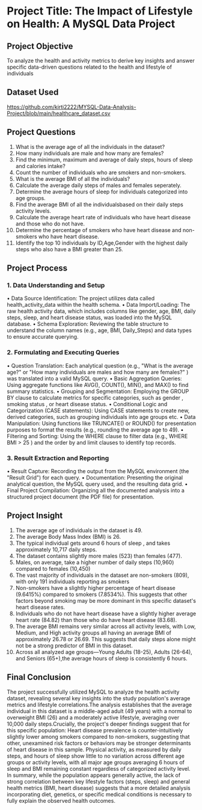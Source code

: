 # Project Title: The Impact of Lifestyle on Health: A MySQL Data Project
## Project Objective
To analyze the health and activity metrics to derive key insights and answer specific data-driven questions related to the health and lifestyle of individuals
## Dataset Used
https://github.com/kirti2222/MYSQL-Data-Analysis-Project/blob/main/healthcare_dataset.csv
## Project Questions
1. What is the average age of all the individuals in the dataset?
2. How many individuals are male and how many are females?
3. Find the minimum, maximum and average of daily steps, hours of sleep and calories intake?
4. Count the number of individuals who are smokers and non-smokers.
5. What is the average BMI of all the individuals?
6. Calculate the average daily steps of males and females seperately.
7. Determine the average hours of sleep for individuals categorized into age groups.
8. Find the average BMI of all the individualsbased on their daily steps activity levels.
9. Calculate the average heart rate of individuals who have heart disease and those who do not have.
10. Determine the percentage of smokers who have heart disease and non-smokers who have heart disease.
11. Identify the top 10 individuals by ID,Age,Gender with the highest daily steps who also have a BMI greater than 25.
## Project Process
### 1. Data Understanding and Setup 
•	Data Source Identification: The project utilizes data called health_activity_data within the health schema.
•	Data Import/Loading: The raw health activity data, which includes columns like gender, age, BMI, daily steps, sleep, and heart disease status, was loaded into the MySQL database.
•	Schema Exploration: Reviewing the table structure to understand the column names (e.g., age, BMI, Daily_Steps) and data types to ensure accurate querying.
### 2. Formulating and Executing Queries
•	Question Translation: Each analytical question (e.g., "What is the average age?" or "How many individuals are males and how many are females?" ) was translated into a valid MySQL query.
•	Basic Aggregation Queries: Using aggregate functions like AVG(), COUNT(), MIN(), and MAX() to find summary statistics.
•	Grouping and Segmentation: Employing the GROUP BY clause to calculate metrics for specific categories, such as gender , smoking status , or heart disease status.
•	Conditional Logic and Categorization (CASE statements): Using CASE statements to create new, derived categories, such as grouping individuals into age groups etc.
•	Data Manipulation: Using functions like TRUNCATE() or ROUND() for presentation purposes to format the results (e.g., rounding the average age to 49).
•	Filtering and Sorting: Using the WHERE clause to filter data (e.g., WHERE BMI > 25 ) and the order by and limit clauses to identify top records.
### 3. Result Extraction and Reporting 
•	Result Capture: Recording the output from the MySQL environment (the "Result Grid") for each query.
•	Documentation: Presenting the original analytical question, the MySQL query used, and the resulting data grid.
•	Final Project Compilation: Organizing all the documented analysis into a structured project document (the PDF file) for presentation.
## Project Insight
1. The average age of individuals in the dataset is 49.
2. The average Body Mass Index (BMI) is 26.
3. The typical individual gets around 6 hours of sleep , and takes approximately 10,717 daily steps.
4. The dataset contains slightly more males (523) than females (477).
5. Males, on average, take a higher number of daily steps (10,960) compared to females (10,450)
6. The vast majority of individuals in the dataset are non-smokers (809), with only 191 individuals reporting as smokers
7. Non-smokers have a slightly higher percentage of heart disease (9.6415%) compared to smokers (7.8534%). This suggests that other factors beyond smoking may be more dominant in this specific dataset's heart disease rates.
8. Individuals who do not have heart disease have a slightly higher average heart rate (84.82) than those who do have heart disease (83.68).
9. The average BMI remains very similar across all activity levels, with Low, Medium, and High activity groups all having an average BMI of approximately 26.78 or 26.69. This suggests that daily steps alone might not be a strong predictor of BMI in this dataset.
10. Across all analyzed age groups—Young Adults (18-25), Adults (26-64), and Seniors (65+),the average hours of sleep is consistently 6 hours.
## Final Conclusion
The project successfully utilized MySQL to analyze the health activity dataset, revealing several key insights into the study population's average metrics and lifestyle correlations.The analysis establishes that the average individual in this dataset is a middle-aged adult (49 years) with a normal to overweight BMI (26) and a moderately active lifestyle, averaging over 10,000 daily steps.Crucially, the project's deeper findings suggest that for this specific population: Heart disease prevalence is counter-intuitively slightly lower among smokers compared to non-smokers, suggesting that other, unexamined risk factors or behaviors may be stronger determinants of heart disease in this sample.
Physical activity, as measured by daily steps, and hours of sleep show little to no variation across different age groups or activity levels, with all major age groups averaging 6 hours of sleep and BMI remaining constant regardless of categorized activity level. In summary, while the population appears generally active, the lack of strong correlation between key lifestyle factors (steps, sleep) and general health metrics (BMI, heart disease) suggests that a more detailed analysis incorporating diet, genetics, or specific medical conditions is necessary to fully explain the observed health outcomes.







